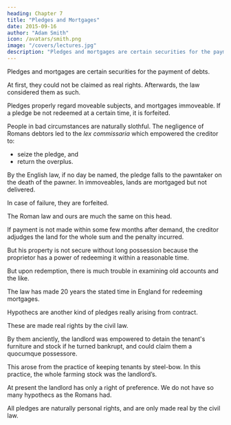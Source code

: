 ```yaml
---
heading: Chapter 7
title: "Pledges and Mortgages"
date: 2015-09-16
author: "Adam Smith"
icon: /avatars/smith.png
image: "/covers/lectures.jpg"
description: "Pledges and mortgages are certain securities for the payment of debts"
---
```



Pledges and mortgages are certain securities for the payment of debts.

At first, they could not be claimed as real rights. Afterwards, the law considered them as such.

Pledges properly regard moveable subjects, and mortgages immoveable. If a pledge be not redeemed at a certain time, it is forfeited.

People in bad circumstances are naturally slothful. The negligence of Romans debtors led to the *lex commissaria* which empowered the creditor to:
- seize the pledge, and
- return the overplus.

By the English law, if no day be named, the pledge falls to the pawntaker on the death of the pawner. In immoveables, lands are mortgaged but not delivered.

In case of failure, they are forfeited.

The Roman law and ours are much the same on this head.

If payment is not made within some few months after demand, the creditor adjudges the land for the whole sum and the penalty incurred.

But his property is not secure without long possession because the proprietor has a power of redeeming it within a reasonable time.

But upon redemption, there is much trouble in examining old accounts and the like.

The law has made 20 years the stated time in England for redeeming mortgages.

Hypothecs are another kind of pledges really arising from contract.

These are made real rights by the civil law.

By them anciently, the landlord was empowered to detain the tenant's furniture and stock if he turned bankrupt, and could claim them a quocumque possessore.

This arose from the practice of keeping tenants by steel-bow. In this practice, the whole farming stock was the landlord’s.

At present the landlord has only a right of preference. We do not have so many hypothecs as the Romans had.

All pledges are naturally personal rights, and are only made real by the civil law.
